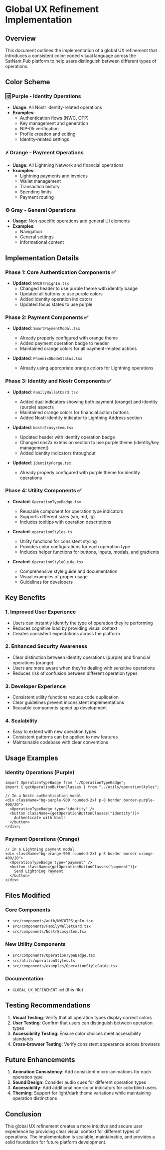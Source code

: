 # Global UX Refinement Implementation

## Overview

This document outlines the implementation of a global UX refinement that introduces a consistent color-coded visual language across the SatNam.Pub platform to help users distinguish between different types of operations.

## Color Scheme

### 🆔 Purple - Identity Operations

- **Usage**: All Nostr identity-related operations
- **Examples**:
  - Authentication flows (NWC, OTP)
  - Key management and generation
  - NIP-05 verification
  - Profile creation and editing
  - Identity-related settings

### ⚡ Orange - Payment Operations

- **Usage**: All Lightning Network and financial operations
- **Examples**:
  - Lightning payments and invoices
  - Wallet management
  - Transaction history
  - Spending limits
  - Payment routing

### ⚙️ Gray - General Operations

- **Usage**: Non-specific operations and general UI elements
- **Examples**:
  - Navigation
  - General settings
  - Informational content

## Implementation Details

### Phase 1: Core Authentication Components ✅

- **Updated**: `NWCOTPSignIn.tsx`
  - Changed header to use purple theme with identity badge
  - Updated all buttons to use purple colors
  - Added identity operation indicators
  - Updated focus states to use purple

### Phase 2: Payment Components ✅

- **Updated**: `SmartPaymentModal.tsx`

  - Already properly configured with orange theme
  - Added payment operation badge to header
  - Maintained orange colors for all payment-related actions

- **Updated**: `PhoenixDNodeStatus.tsx`
  - Already using appropriate orange colors for Lightning operations

### Phase 3: Identity and Nostr Components ✅

- **Updated**: `FamilyWalletCard.tsx`

  - Added dual indicators showing both payment (orange) and identity (purple) aspects
  - Maintained orange colors for financial action buttons
  - Added Nostr identity indicator to Lightning Address section

- **Updated**: `NostrEcosystem.tsx`

  - Updated header with identity operation badge
  - Changed nos2x extension section to use purple theme (identity/key management)
  - Added identity indicators throughout

- **Updated**: `IdentityForge.tsx`
  - Already properly configured with purple theme for identity operations

### Phase 4: Utility Components ✅

- **Created**: `OperationTypeBadge.tsx`

  - Reusable component for operation type indicators
  - Supports different sizes (sm, md, lg)
  - Includes tooltips with operation descriptions

- **Created**: `operationStyles.ts`

  - Utility functions for consistent styling
  - Provides color configurations for each operation type
  - Includes helper functions for buttons, inputs, modals, and gradients

- **Created**: `OperationStyleGuide.tsx`
  - Comprehensive style guide and documentation
  - Visual examples of proper usage
  - Guidelines for developers

## Key Benefits

### 1. **Improved User Experience**

- Users can instantly identify the type of operation they're performing
- Reduces cognitive load by providing visual context
- Creates consistent expectations across the platform

### 2. **Enhanced Security Awareness**

- Clear distinction between identity operations (purple) and financial operations (orange)
- Users are more aware when they're dealing with sensitive operations
- Reduces risk of confusion between different operation types

### 3. **Developer Experience**

- Consistent utility functions reduce code duplication
- Clear guidelines prevent inconsistent implementations
- Reusable components speed up development

### 4. **Scalability**

- Easy to extend with new operation types
- Consistent patterns can be applied to new features
- Maintainable codebase with clear conventions

## Usage Examples

### Identity Operations (Purple)

```tsx
import OperationTypeBadge from "./OperationTypeBadge";
import { getOperationButtonClasses } from "../utils/operationStyles";

// In a Nostr authentication modal
<div className="bg-purple-900 rounded-2xl p-8 border border-purple-400/20">
  <OperationTypeBadge type="identity" />
  <button className={getOperationButtonClasses("identity")}>
    Authenticate with Nostr
  </button>
</div>;
```

### Payment Operations (Orange)

```tsx
// In a Lightning payment modal
<div className="bg-orange-900 rounded-2xl p-8 border border-orange-400/20">
  <OperationTypeBadge type="payment" />
  <button className={getOperationButtonClasses("payment")}>
    Send Lightning Payment
  </button>
</div>
```

## Files Modified

### Core Components

- `src/components/auth/NWCOTPSignIn.tsx`
- `src/components/FamilyWalletCard.tsx`
- `src/components/NostrEcosystem.tsx`

### New Utility Components

- `src/components/OperationTypeBadge.tsx`
- `src/utils/operationStyles.ts`
- `src/components/examples/OperationStyleGuide.tsx`

### Documentation

- `GLOBAL_UX_REFINEMENT.md` (this file)

## Testing Recommendations

1. **Visual Testing**: Verify that all operation types display correct colors
2. **User Testing**: Confirm that users can distinguish between operation types
3. **Accessibility Testing**: Ensure color choices meet accessibility standards
4. **Cross-browser Testing**: Verify consistent appearance across browsers

## Future Enhancements

1. **Animation Consistency**: Add consistent micro-animations for each operation type
2. **Sound Design**: Consider audio cues for different operation types
3. **Accessibility**: Add additional non-color indicators for colorblind users
4. **Theming**: Support for light/dark theme variations while maintaining operation distinctions

## Conclusion

This global UX refinement creates a more intuitive and secure user experience by providing clear visual context for different types of operations. The implementation is scalable, maintainable, and provides a solid foundation for future platform development.
